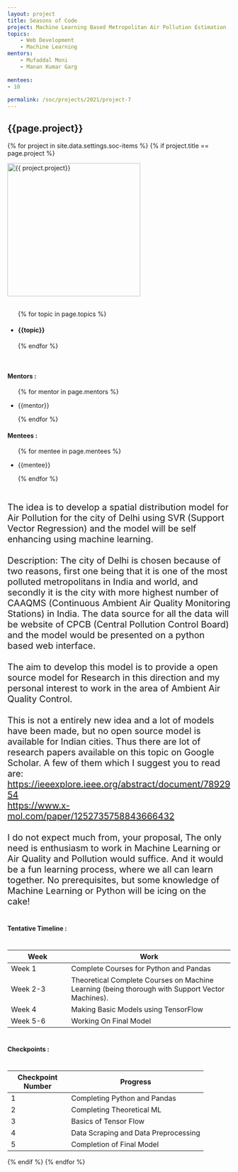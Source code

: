 ```yaml
---
layout: project
title: Seasons of Code
project: Machine Learning Based Metropolitan Air Pollution Estimation
topics:
    - Web Development
    - Machine Learning
mentors:
    - Mufaddal Moni    
    - Manan Kumar Garg    
    
mentees:
- 10
    
permalink: /soc/projects/2021/project-7
---
```


<h2 class="display1 m-3 p-3 text-center">{{page.project}}</h2>

{% for project in site.data.settings.soc-items %}
{% if project.title == page.project %}
<div>
    <img src="{{ site.baseurl }}/{{ project.image }}"  width = "300" height="300" alt="{{ project.project}}" class="border rounded img-soc">
</div>
<div>
    <br>
    <ul>
        {% for topic in page.topics %}
        <li><h4 class="text-primary text-center">{{topic}}</h4></li>
        {% endfor %}
    </ul>
    <br>
    <h4 class="display3  ">Mentors :</h4> 
    <ul>
        {% for mentor in page.mentors %}
        <li><p class="lead">{{mentor}}</p></li>
        {% endfor %}
    </ul>
    <h4 class="display3  ">Mentees :</h4> 
    <ul>
        {% for mentee in page.mentees %}
        <li><p class="lead">{{mentee}}</p></li>
        {% endfor %}
    </ul>
</div>
<div>
    <p class="display3" style = "font-size:20px;" >
        <br>
        The idea is to develop a spatial distribution model for Air Pollution for the city of Delhi using SVR (Support Vector Regression) and the model will be self enhancing using machine learning.
        <br><br>
        Description: The city of Delhi is chosen because of two reasons, first one being that it is one of the most polluted metropolitans in India and world, and secondly it is the city with more highest number of CAAQMS (Continuous Ambient Air Quality Monitoring Stations) in India. The data source for all the data will be website of CPCB (Central Pollution Control Board) and the model would be presented on a python based web interface.
        <br><br>
        The aim to develop this model is to provide a open source model for Research in this direction and my personal interest to work in the area of Ambient Air Quality Control.
        <br><br>
        This is not a entirely new idea and a lot of models have been made, but no open source model is available for Indian cities. Thus there are lot of research papers available on this topic on Google Scholar. A few of them which I suggest you to read are: <br><a href = "https://ieeexplore.ieee.org/abstract/document/7892954">https://ieeexplore.ieee.org/abstract/document/7892954</a><br> <a href = "https://www.x-mol.com/paper/1252735758843666432">https://www.x-mol.com/paper/1252735758843666432</a>
        <br><br>
        I do not expect much from, your proposal, The only need is enthusiasm to work in Machine Learning or Air Quality and Pollution would suffice. And it would be a fun learning process, where we all can learn together. No prerequisites, but some knowledge of Machine Learning or Python will be icing on the cake!
    </p>
</div>
<div>
    <h4 class="display3" style="margin:40px 0px 40px 0px;">Tentative Timeline :</h4>
    <table class="table table-striped">
    <thead>
        <tr>
        <th>Week</th>
        <th>Work</th>
        </tr>
    </thead>
    <tbody>
    <tr>
      <td style='width: 120px'>Week 1</td>
      <td>Complete Courses for Python and Pandas</td>
    </tr>
    <tr>
      <td>Week 2-3</td>
      <td>Theoretical Complete Courses on Machine Learning (being thorough with Support Vector Machines).</td>
    </tr>
    <tr>
      <td>Week 4</td>
      <td>Making Basic Models using TensorFlow</td>
    </tr>
    <tr>
        <td>Week 5-6</td>
        <td>Working On Final Model</td>
    </tr>
    </tbody>
    </table>
</div>
<div>
    <h4 class="display3" style="margin:40px 0px 40px 0px;">Checkpoints :</h4>
    <table class="table table-striped">
    <thead>
        <tr>
        <th>Checkpoint Number</th>
        <th>Progress</th>
        </tr>
    </thead>
    <tbody>
    <tr>
      <td style='width: 120px'>1</td>
      <td>Completing Python and Pandas</td>
    </tr>
    <tr>
      <td>2</td>
      <td>Completing Theoretical ML</td>
    </tr>
    <tr>
      <td>3</td>
      <td>Basics of Tensor Flow</td>
    </tr>
    <tr>
      <td>4</td>
      <td>Data Scraping and Data Preprocessing</td>
    </tr>
    <tr>
      <td>5</td>
      <td>Completion of Final Model</td>
    </tr>
    </tbody>
    </table>
</div>
{% endif %}
{% endfor %}

